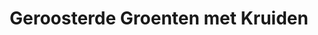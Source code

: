 ---
title: Geroosterde Groenten met Kruiden
description: Kleurrijke mix van geroosterde seizoensgroenten met verse kruiden
image: https://images.unsplash.com/photo-1592417817098-8fd3d9eb14a5
categories: [Bijgerecht, Vegetarisch, Koolhydraatarm]
tijd: 35
portions: 4
ingredients:
  - 2 zoete aardappelen
  - 2 rode uien
  - 2 rode paprika's
  - 1 courgette
  - 250g cherrytomaatjes
  - 4 el olijfolie
  - 2 tenen knoflook
  - 1 tl gedroogde tijm
  - 1 tl gedroogde rozemarijn
  - Verse basilicum
  - Peper en zout
instructions:
  - Verwarm de oven voor op 200°C.
  - Snijd alle groenten in gelijke stukken.
  - Halveer de cherrytomaatjes.
  - Pers de knoflook.
  - Meng de groenten met olie en kruiden.
  - Verdeel over een bakplaat.
  - Rooster 25-30 minuten in de oven.
  - Keer halverwege om.
  - Bestrooi met verse basilicum.
---
